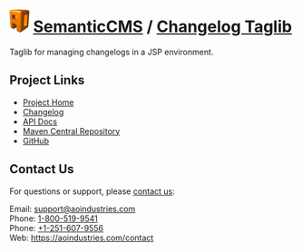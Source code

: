 # [<img src="ao-logo.png" alt="AO Logo" width="35" height="40">](https://aoindustries.com/) [SemanticCMS](https://semanticcms.com/) / [Changelog Taglib](https://semanticcms.com/changelog/taglib/)
Taglib for managing changelogs in a JSP environment.

## Project Links
* [Project Home](https://semanticcms.com/changelog/taglib/)
* [Changelog](https://semanticcms.com/changelog/taglib/changelog)
* [API Docs](https://semanticcms.com/changelog/taglib/apidocs/)
* [Maven Central Repository](https://search.maven.org/#search%7Cgav%7C1%7Cg:%22com.semanticcms%22%20AND%20a:%22semanticcms-changelog-taglib%22)
* [GitHub](https://github.com/aoindustries/semanticcms-changelog-taglib)

## Contact Us
For questions or support, please [contact us](https://aoindustries.com/contact):

Email: [support@aoindustries.com](mailto:support@aoindustries.com)  
Phone: [1-800-519-9541](tel:1-800-519-9541)  
Phone: [+1-251-607-9556](tel:+1-251-607-9556)  
Web: https://aoindustries.com/contact
